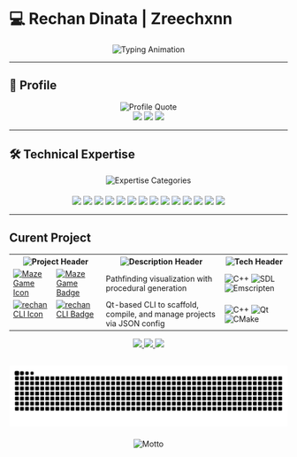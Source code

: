 # 💻 Rechan Dinata | Zreechxnn

<div align="center">
  <img src="https://readme-typing-svg.demolab.com?font=Fira+Code&size=22&duration=3800&pause=800&color=4F8CC9&center=true&vCenter=true&width=700&lines=Learning+System+Development;Interested+in+Cryptography;Exploring+GUI+and+SDL;Still+Learning+Every+Day" alt="Typing Animation" />
</div>

---

## 👤 Profile

<div align="center">
  <img src="https://readme-typing-svg.demolab.com?font=Fira+Code&size=18&duration=3000&pause=1000&color=4F8CC9&center=true&vCenter=true&width=700&lines=Working+on+easy+to+use+desktop+interfaces.;Interested+in+applying+cryptography+and+GUI+design." alt="Profile Quote" />
</div>

<div align="center">
  <img src="https://img.shields.io/badge/Status-Available_for_Projects-brightgreen?style=flat&color=4F8CC9&logoWidth=30" height="28" />
  <img src="https://img.shields.io/badge/Focus-Systems_Programming-4F8CC9?style=flat&logoWidth=30" height="28" />
  <img src="https://img.shields.io/badge/Specialty-Desktop_GUI-4F8CC9?style=flat&logoWidth=30" height="28" />
</div>

---

## 🛠️ Technical Expertise

<div align="center">
  <img src="https://readme-typing-svg.demolab.com?font=Fira+Code&size=18&duration=3000&pause=1000&color=4F8CC9&center=true&vCenter=true&width=700&lines=Core+Technologies;Security+%26+Cryptography;Development+Tools;IoT+%26+Embedded" alt="Expertise Categories" />
</div>

<div align="center" style="margin-top:20px">
  <!-- Core Technologies -->
  <img src="https://img.shields.io/badge/C++-00599C?logo=c%2B%2B&logoColor=white&style=for-the-badge&logoWidth=30" height="40" />
  <img src="https://img.shields.io/badge/Python-3776AB?logo=python&logoColor=white&style=for-the-badge&logoWidth=30" height="40" />
  <img src="https://img.shields.io/badge/Java-007396?logo=openjdk&logoColor=white&style=for-the-badge&logoWidth=30" height="40" />
  <img src="https://img.shields.io/badge/SDL-000000?logo=sdl&logoColor=white&style=for-the-badge&logoWidth=30" height="40" />
  <img src="https://img.shields.io/badge/OpenCV-5C3EE8?logo=opencv&logoColor=white&style=for-the-badge&logoWidth=30" height="40" />
  
  <!-- Security & Cryptography -->
  <img src="https://img.shields.io/badge/OpenSSL-721412?logo=openssl&logoColor=white&style=for-the-badge&logoWidth=30" height="40" />
  <img src="https://img.shields.io/badge/Cryptography-4F8CC9?style=for-the-badge&logoWidth=30" height="40" />
  <img src="https://img.shields.io/badge/AES-4F8CC9?style=for-the-badge&logoWidth=30" height="40" />
  <img src="https://img.shields.io/badge/RSA-4F8CC9?style=for-the-badge&logoWidth=30" height="40" />
  
  <!-- Development Tools -->
  <img src="https://img.shields.io/badge/CMake-064F8C?logo=cmake&logoColor=white&style=for-the-badge&logoWidth=30" height="40" />
  <img src="https://img.shields.io/badge/Git-F05032?logo=git&logoColor=white&style=for-the-badge&logoWidth=30" height="40" />
  <img src="https://img.shields.io/badge/VS_Code-007ACC?logo=visualstudiocode&logoColor=white&style=for-the-badge&logoWidth=30" height="40" />
  
  <!-- IoT & Embedded -->
  <img src="https://img.shields.io/badge/Arduino-00979D?logo=arduino&logoColor=white&style=for-the-badge&logoWidth=30" height="40" />
  <img src="https://img.shields.io/badge/ESP32-000000?logo=espressif&logoColor=white&style=for-the-badge&logoWidth=30" height="40" />
</div>

--- 

## Curent Project
<table align="center"> 
  <tr> 
    <th><img src="https://readme-typing-svg.demolab.com?font=Fira+Code&size=14&duration=2500&pause=500&color=4F8CC9&center=true&vCenter=true&width=150&lines=Project" alt="Project Header" /></th> 
    <th><img src="https://readme-typing-svg.demolab.com?font=Fira+Code&size=14&duration=2500&pause=500&color=4F8CC9&center=true&vCenter=true&width=300&lines=Description" alt="Description Header" /></th> 
    <th><img src="https://readme-typing-svg.demolab.com?font=Fira+Code&size=14&duration=2500&pause=500&color=4F8CC9&center=true&vCenter=true&width=250&lines=Technologies" alt="Tech Header" /></th> 
  </tr> 
<tr> 
  <td style="display: flex; align-items: center; gap: 10px;">
    <a href="https://zreechxnn.github.io/maze-game/">
      <img src="https://raw.githubusercontent.com/Zreechxnn/maze-game/main/assets/icon.png" alt="Maze Game Icon" width="40" height="40" />
    </a>
    <a href="https://zreechxnn.github.io/maze-game/">
      <img src="https://img.shields.io/badge/🧩_Maze_Game-4F8CC9?style=for-the-badge&logo=github&logoColor=white" alt="Maze Game Badge" />
    </a>
  </td> 
  <td>Pathfinding visualization with procedural generation</td> 
  <td>
    <img src="https://img.shields.io/badge/C%2B%2B-00599C?style=flat-square&logo=cplusplus&logoColor=white" alt="C++" />
    <img src="https://img.shields.io/badge/SDL-8A2BE2?style=flat-square&logo=Simple%20DirectMedia%20Layer&logoColor=white" alt="SDL" />
    <img src="https://img.shields.io/badge/emscripten-EFD81D?style=flat-square&logo=javascript&logoColor=black" alt="Emscripten" />
  </td> 
</tr> 
<tr> 
  <td style="display: flex; align-items: center; gap: 10px;">
    <a href="https://github.com/Zreechxnn/rechan-cli">
      <img src="https://k.top4top.io/p_35004thp11.png" alt="rechan CLI Icon" width="40" height="40" />
    </a>
    <a href="https://github.com/Zreechxnn/rechan-cli">
      <img src="https://img.shields.io/badge/rechan_CLI-41CD52?style=for-the-badge&logo=terminal&logoColor=white" alt="rechan CLI Badge" />
    </a>
  </td> 
  <td>Qt-based CLI to scaffold, compile, and manage projects via JSON config</td> 
  <td>
    <img src="https://img.shields.io/badge/C%2B%2B-00599C?style=flat-square&logo=cplusplus&logoColor=white" alt="C++" />
    <img src="https://img.shields.io/badge/Qt-41CD52?style=flat-square&logo=qt&logoColor=white" alt="Qt" />
    <img src="https://img.shields.io/badge/CMake-064F8C?style=flat-square&logo=cmake&logoColor=white" alt="CMake" />
  </td> 
</tr>

</table>

<div align="center"> <a href="mailto:hoshikochan93@gmail.com"> <img src="https://img.shields.io/badge/Email-Contact_Me-D14836?style=for-the-badge&logo=gmail&logoColor=white" /> </a> <a href="https://www.linkedin.com/in/rechan-dinata-a80552278"> <img src="https://img.shields.io/badge/LinkedIn-Network-0A66C2?style=for-the-badge&logo=linkedin&logoColor=white" /> </a> <a href="https://github.com/Zreechxnn"> <img src="https://img.shields.io/badge/GitHub-Portfolio-181717?style=for-the-badge&logo=github&logoColor=white" /> </a> </div><div align="center" style="margin-top:30px"> <picture> <source media="(prefers-color-scheme: dark)" srcset="https://raw.githubusercontent.com/zreechxnn/zreechxnn/output/snake-dark.svg" /> <source media="(prefers-color-scheme: light)" srcset="https://raw.githubusercontent.com/zreechxnn/zreechxnn/output/snake.svg" /> <img alt="snake animation" src="https://raw.githubusercontent.com/zreechxnn/zreechxnn/output/snake.svg" /> </picture> </div><div align="center" style="margin-top:20px"> <img src="https://readme-typing-svg.demolab.com?font=Fira+Code&size=14&duration=3000&pause=1000&color=4F8CC9&center=true&vCenter=true&width=700&lines=Crafting+performant+systems+beyond+conventional+boundaries;Secure+by+design,+efficient+by+implementation" alt="Motto" /> </div>
